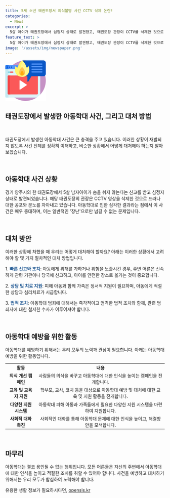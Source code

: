 ```yaml
---
title: 5세 소년 태권도장서 의식불명 사건 CCTV 삭제 논란!
categories:
  - News
excerpt: >
  5살 아이가 태권도장에서 심정지 상태로 발견됐고, 태권도장 관장이 CCTV를 삭제한 것으로 밝혀졌다. 30대 남성 B씨는 장난으로 그랬다고 진술했으며, 아이를 매트 사이에 거꾸로 넣고 방치한 후 의원으로 데려간 것으로 파악됐다. 경찰은 B씨를 아동학대 중상해 혐의로 입건하고 사건을 조사 중이다. 해당 태권도장은 유치부 전용반을 운영하고 있었으며, 다른 아이들도 함께 수업 중이었던 것으로 전해졌다. (문장 개수: 6, 문자 수: 150)
feature_text: >
  5살 아이가 태권도장에서 심정지 상태로 발견됐고, 태권도장 관장이 CCTV를 삭제한 것으로 밝혀졌다. 30대 남성 B씨는 장난으로 그랬다고 진술했으며, 아이를 매트 사이에 거꾸로 넣고 방치한 후 의원으로 데려간 것으로 파악됐다. 경찰은 B씨를 아동학대 중상해 혐의로 입건하고 사건을 조사 중이다. 해당 태권도장은 유치부 전용반을 운영하고 있었으며, 다른 아이들도 함께 수업 중이었던 것으로 전해졌다. (문장 개수: 6, 문자 수: 150)
image: '/assets/img/newspaper.png'
---
```


<p><img src="/assets/img/news.png" alt="rentncar 속보" /></p>

<h2 data-ke-size="size28">태권도장에서 발생한 아동학대 사건, 그리고 대처 방법</h2>

<p data-ke-size="size16">&nbsp;</p>

<p>태권도장에서 발생한 아동학대 사건은 큰 충격을 주고 있습니다. 이러한 상황이 재발되지 않도록 사건 전체를 정확히 이해하고, 비슷한 상황에서 어떻게 대처해야 하는지 알아보겠습니다.</p>

<p data-ke-size="size16">&nbsp;</p>

<h2 data-ke-size="size26">아동학대 사건 상황</h2>

<p data-ke-size="size16">경기 양주시의 한 태권도장에서 5살 남자아이가 숨을 쉬지 않는다는 신고를 받고 심정지 상태로 발견되었습니다. 해당 태권도장의 관장은 CCTV 영상을 삭제한 것으로 드러나 대한 공포와 분노를 자아내고 있습니다. 아동학대로 인한 심각한 결과라는 점에서 이 사건은 매우 중대하며, 이는 일반적인 '장난'으로만 넘길 수 없는 문제입니다.</p>

<p data-ke-size="size16">&nbsp;</p>

<h2 data-ke-size="size26">대처 방안</h2>

<p data-ke-size="size16">이러한 상황에 처했을 때 우리는 어떻게 대처해야 할까요? 아래는 이러한 상황에서 고려해야 할 몇 가지 절차적인 대처 방법입니다.</p>

<p data-ke-size="size16">1. <b><span style="color: #1a5490;">빠른 신고와 조치</span></b>: 아동에게 위해를 가하거나 위험을 노출시킨 경우, 주변 어른은 신속하게 관련 기관이나 당국에 신고하고, 아이를 안전한 장소로 옮기는 것이 중요합니다.</p>

<p data-ke-size="size16">2. <b><span style="color: #1a5490;">상담 및 치료 지원</span></b>: 피해 아동과 함께 가족은 정서적 지원이 필요하며, 아동에게 적절한 상담과 심리치료가 시급합니다.</p>

<p data-ke-size="size16">3. <b><span style="color: #1a5490;">법적 조치</span></b>: 아동학대 범죄에 대해서는 즉각적이고 엄격한 법적 조치와 함께, 관련 범죄자에 대한 철저한 수사가 이루어져야 합니다.</p>

<p data-ke-size="size16">&nbsp;</p>

<h2 data-ke-size="size26">아동학대 예방을 위한 활동</h2>

<p data-ke-size="size16">아동학대를 예방하기 위해서는 우리 모두의 노력과 관심이 필요합니다. 아래는 아동학대 예방을 위한 활동입니다.</p>

<table>
<tbody>
<tr>
<td style="text-align: center; height: 17px;"><b>활동</b></td>
<td style="text-align: center; height: 17px;"><b>내용</b></td>
</tr>
<tr>
<td style="text-align: center; height: 17px;"><b>의식 개선 캠페인</b></td>
<td style="text-align: center; height: 17px;">사람들의 의식을 바꾸고 아동학대에 대한 인식을 높이는 캠페인을 전개합니다.</td>
</tr>
<tr>
<td style="text-align: center; height: 17px;"><b>교육 및 교육자 지원</b></td>
<td style="text-align: center; height: 17px;">학부모, 교사, 코치 등을 대상으로 아동학대 예방 및 대처에 대한 교육 및 지원 활동을 전개합니다.</td>
</tr>
<tr>
<td style="text-align: center; height: 17px;"><b>다양한 지원 시스템</b></td>
<td style="text-align: center; height: 17px;">아동학대 피해 아동과 가족들에게 필요한 다양한 지원 시스템을 마련하여 지원합니다.</td>
</tr>
<tr>
<td style="text-align: center; height: 17px;"><b>사회적 대화 촉진</b></td>
<td style="text-align: center; height: 17px;">사회적인 대화를 통해 아동학대 문제에 대한 인식을 높이고, 해결방안을 모색합니다.</td>
</tr>
</tbody>
</table>

<p data-ke-size="size16">&nbsp;</p>

<h2 data-ke-size="size26">마무리</h2>

<p data-ke-size="size16">아동학대는 결코 용인될 수 없는 행위입니다. 모든 어른들은 자신의 주변에서 아동학대에 대한 인식을 높이고 적절한 조치를 취할 수 있어야 합니다. 사건을 예방하고 대처하기 위해서는 우리 모두가 합심하여 노력해야 합니다.</p>
유용한 생활 정보가 필요하시다면, <a href="https://opensis.kr" rel="dofollow">opensis.kr</a>


